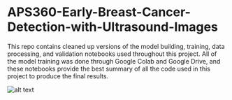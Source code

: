 # APS360-Early-Breast-Cancer-Detection-with-Ultrasound-Images
This repo contains cleaned up versions of the model building, training, data processing, and validation notebooks used throughout this project. All of the model training was done through Google Colab and Google Drive, and these notebooks provide the best summary of all the code used in this project to produce the final results.

![alt text](https://github.com/CathyF9600/APS360-Early-Breast-Cancer-Detection-with-Ultrasound-Images/test_sample.png)
